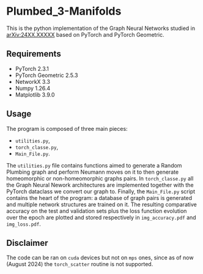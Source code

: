# Plumbed_3-Manifolds
This is the python implementation of the Graph Neural Networks studied in [arXiv:24XX.XXXXX](https://arxiv.org) based on PyTorch and PyTorch Geometric.

## Requirements
- PyTorch 2.3.1
- PyTorch Geometric 2.5.3
- NetworkX 3.3
- Numpy 1.26.4
- Matplotlib 3.9.0
## Usage
The program is composed of three main pieces:
- `utilities.py`,
- `torch_classe.py`,
- `Main_File.py`.
  
The `utilities.py` file contains functions aimed to generate a Random Plumbing graph and perform Neumann moves on it to then generate homeomorphic or non-homeomorphic graphs pairs.
In `torch_classe.py` all the Graph Neural Nework architectures are implemented together with the PyTorch dataclass we convert our graph to.
Finally, the `Main_File.py` script contains the heart of the program: a database of graph pairs is generated and multiple network structures are trained on it. The resulting comparative accuracy on the test and validation sets plus the loss function evolution over the epoch are plotted and stored respectively in `img_accuracy.pdf` and `img_loss.pdf`.

## Disclaimer
The code can be ran on `cuda` devices but not on `mps` ones, since as of now (August 2024) the `torch_scatter` routine is not supported.
